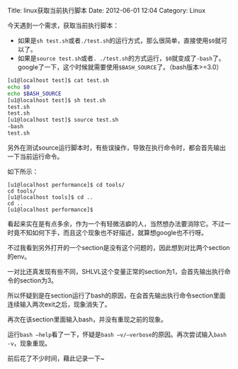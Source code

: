 Title: linux获取当前执行脚本
Date: 2012-06-01 12:04
Category: Linux

今天遇到一个需求，获取当前执行脚本：
- 如果是`sh test.sh`或者`./test.sh`的运行方式，那么很简单，直接使用`$0`就可以了。  
- 如果是`source test.sh`或者`. ./test.sh`的方式运行，`$0`就变成了`-bash`了。  
google了一下，这个时候就需要使用`$BASH_SOURCE`了。（bash版本>=3.0）

```bash
[u1@localhost test]$ cat test.sh
echo $0
echo $BASH_SOURCE
[u1@localhost test]$ sh test.sh
test.sh
test.sh
[u1@localhost test]$ source test.sh
-bash
test.sh
```

另外在测试source运行脚本时，有些误操作，导致在执行命令时，都会首先输出一下当前运行命令。


如下所示：

```
[u1@localhost performance]$ cd tools/
cd tools/
[u1@localhost tools]$ cd ..
cd ..
[u1@localhost performance]$
```

看起来实在是有点多余，作为一个有轻微洁癖的人，当然想办法要消除它。不过一时竟不知如何下手，而且这个现象也不好描述，就算想google也不行呀。

不过我看到另外打开的一个section是没有这个问题的，因此想到对比两个section的env。

一对比还真发现有些不同，SHLVL这个变量正常的section为1，会首先输出执行命令的section为3。

所以怀疑到是在section运行了bash的原因，在会首先输出执行命令section里面连续输入两次exit之后，现象消失了。

再次在该section里面输入bash，并没有重现之前的现象。

运行`bash –help`看了一下，怀疑是`bash –v/—verbose`的原因。再次尝试输入`bash -v`，现象重现。 

前后花了不少时间，藉此记录一下~ 
